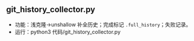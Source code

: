 ## git_history_collector.py
- 功能：浅克隆→unshallow 补全历史；完成标记 `.full_history`；失败记录。
- 运行：python3 代码/git_history_collector.py
